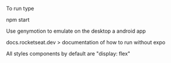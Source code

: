 To run type 

npm start

Use genymotion to emulate on the desktop a android app

docs.rocketseat.dev > documentation of how to run without expo

All styles components by default are "display: flex"
